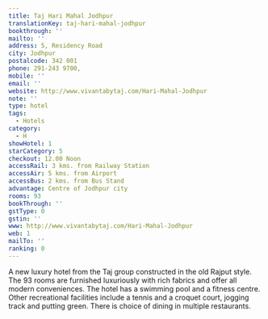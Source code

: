 ```yaml
---
title: Taj Hari Mahal Jodhpur
translationKey: taj-hari-mahal-jodhpur
bookthrough: ''
mailto: ''
address: 5, Residency Road
city: Jodhpur
postalcode: 342 001
phone: 291-243 9700,
mobile: ''
email: ''
website: http://www.vivantabytaj.com/Hari-Mahal-Jodhpur
note: ''
type: hotel
tags:
  - Hotels
category:
  - H
showHotel: 1
starCategory: 5
checkout: 12.00 Noon
accessRail: 3 kms. from Railway Station
accessAir: 5 kms. from Airport
accessBus: 2 kms. from Bus Stand
advantage: Centre of Jodhpur city
rooms: 93
bookThrough: ''
gstType: 0
gstin: ''
www: http://www.vivantabytaj.com/Hari-Mahal-Jodhpur
web: 1
mailTo: ''
ranking: 0
---
```







A new luxury hotel from the Taj group constructed in the old Rajput style. The 93 rooms are furnished luxuriously with rich fabrics and offer all modern conveniences. The hotel has a swimming pool and a fitness centre. Other recreational facilities include a tennis and a croquet court, jogging track and putting green. There is choice of dining in multiple restaurants.